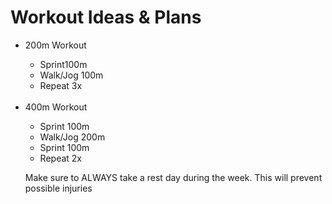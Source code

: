 <html>
  <head></head>
  <body>
    <h1> Workout Ideas & Plans </h1>
<ul>
      <li>200m Workout</li>
      <ul>
        <li>Sprint100m</li>
        <li>Walk/Jog 100m</li>
        <li>Repeat 3x</li>
</ul>
<br>
      <li>400m Workout</li>
      <ul>
        <li>Sprint 100m</li>
        <li>Walk/Jog 200m</li>
        <li>Sprint 100m</li>
        <li>Repeat 2x</li>
</ul>

  <p>Make sure to <bold>ALWAYS</bold> take a rest day during the week. This will prevent possible injuries</p>
  </body>
</html>
